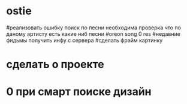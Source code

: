 # ostie
#реализовать ошибку поиск по песни необходима проверка что по даному артисту есть какие ниб песни
#oreon song 0 res
#недавние фидьмы получить инфу с сервера
#сделать фрэйм картинку
# сделать о проекте
# 0 при смарт поиске дизайн